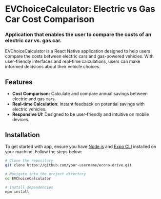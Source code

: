 # EVChoiceCalculator: Electric vs Gas Car Cost Comparison

### Application that enables the user to compare the costs of an electric car vs. gas car.

EVChoiceCalculator is a React Native application designed to help users compare the costs between electric cars and gas-powered vehicles. 
With user-friendly interfaces and real-time calculations, users can make informed decisions about their vehicle choices.


## Features

- **Cost Comparison:** Calculate and compare annual savings between electric and gas cars.
- **Real-time Calculation:** Instant feedback on potential savings with electric vehicles.
- **Responsive UI:** Designed to be user-friendly and intuitive on mobile devices.




## Installation

To get started with app,  ensure you have [Node.js](https://nodejs.org/) and [Expo CLI](https://docs.expo.dev/get-started/installation/) installed on your machine. Follow the steps below:

```bash
# Clone the repository
git clone https://github.com/your-username/econo-drive.git

# Navigate into the project directory
cd EVChoiceCalculator

# Install dependencies
npm install
